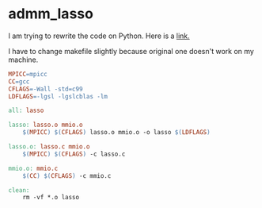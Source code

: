 # admm_lasso
I am trying to rewrite the code on Python. Here is a [link.](http://web.stanford.edu/~boyd/papers/admm/mpi/) 

I have to change makefile slightly because original one doesn't work on my machine.

```makefile
MPICC=mpicc
CC=gcc
CFLAGS=-Wall -std=c99 
LDFLAGS=-lgsl -lgslcblas -lm

all: lasso

lasso: lasso.o mmio.o
	$(MPICC) $(CFLAGS) lasso.o mmio.o -o lasso $(LDFLAGS)

lasso.o: lasso.c mmio.o
	$(MPICC) $(CFLAGS) -c lasso.c

mmio.o: mmio.c
	$(CC) $(CFLAGS) -c mmio.c

clean:
	rm -vf *.o lasso
```
